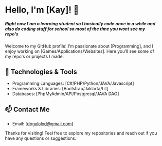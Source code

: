 # Hello, I'm [Kay]! 👋

<h5> Right now I'am a learning student so I basically code once in a while and also do coding stuff for school so most of the time you wont see my repo's </h5>

Welcome to my GitHub profile! I'm passionate about [Programming], and I enjoy working on [Games/Applications/Websites]. Here you'll see some of my repo's or projects I made.

## 🔧 Technologies & Tools

- Programming Languages: [C#/PHP/Python/JAVA/Javascript]
- Frameworks & Libraries: [Bootstrap/Jaklarta/Lit]
- Databases: [PhpMyAdmin/API/Postgresql/JAVA DAO]
  
## 📫 Contact Me

- Email: [dogulolxd@gmail.com]


Thanks for visiting! Feel free to explore my repositories and reach out if you have any questions or suggestions.
